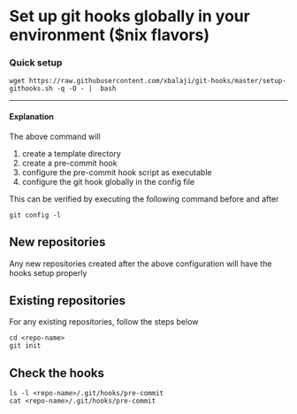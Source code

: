 # Set up git hooks globally in your environment ($nix flavors)
### Quick setup
```
wget https://raw.githubusercontent.com/xbalaji/git-hooks/master/setup-githooks.sh -q -O - |  bash
```
---
#### Explanation
The above command will
1. create a template directory
2. create a pre-commit hook
3. configure the pre-commit hook script as executable
4. configure the git hook globally in the config file

This can be verified by executing the following command before and after
```
git config -l
```
## New repositories
Any new repositories created after the above configuration will have the hooks setup properly
## Existing repositories
For any existing repositories, follow the steps below
```
cd <repo-name>
git init
```
## Check the hooks
```
ls -l <repo-name>/.git/hooks/pre-commit
cat <repo-name>/.git/hooks/pre-commit
```
